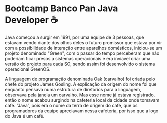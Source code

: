 
# Bootcamp Banco Pan Java Developer ☕️
Java começou a surgir em 1991, por uma equipe de 3 pessoas, que estavam vendo diante dos olhos deles o futuro promissor que estava por vir com a possibilidade de interação entre aparelhos domésticos, iniciou-se um projeto denominado "Green", com o passar do tempo perceberam que não poderiam ficar presos a sistemas operacionais e era invíavel criar uma versão do projeto para cada SO, sendo assim foi desenvolvido o sistema operacional GreenOS.

A linguagem de programação denominada Oak (carvalho) foi criada pelo chefe do projeto James Gosling. A explicação da origem do nome foi que enquanto pensava numa estrutura de diretórios para a linguagem, observava pela janela um carvalho. Mas esse nome já estava registrado, então o nome acabou surgindo na cafeteria local da cidade onde tomavam café. “Java”, pois era o nome da terra de origem do café, que os programadores da equipe apreciavam nessa cafeteria, por isso que a logo do Java é um café.
